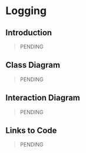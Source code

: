 # Logging

## Introduction

> PENDING

## Class Diagram

> PENDING

## Interaction Diagram

> PENDING

## Links to Code

> PENDING
